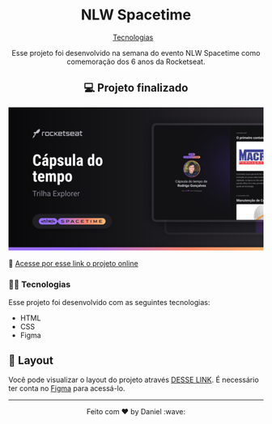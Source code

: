 <h1 align="center">NLW Spacetime</h1>
<p align="center">
  <a href="#-tecnologias">Tecnologias</a>&nbsp;&nbsp;&nbsp;
</p>
<p align="center">
    Esse projeto foi desenvolvido na semana do evento NLW Spacetime como comemoração dos 6 anos da Rocketseat.
</p>

<h2 align="center">💻 Projeto finalizado</h2>
<p align="center" >
    <img src="./.github/preview.png" alt="Prévia do projeto finalizado">
</p>

🚀 [Acesse por esse link o projeto online](https://danieldemoura.github.io/nlw-spacetime/)

### 👨‍💻 Tecnologias

Esse projeto foi desenvolvido com as seguintes tecnologias:

- HTML
- CSS
- Figma

## 🔖 Layout

Você pode visualizar o layout do projeto através [DESSE LINK](<https://www.figma.com/file/RePWGzbzb9b0jTzcN1Ts91/C%C3%A1psula-do-tempo-%E2%80%A2-Trilha-Explorer-(Community)>). É necessário ter conta no [Figma](https://figma.com) para acessá-lo.

---

<p align="center">Feito com ♥ by Daniel :wave:</p>
